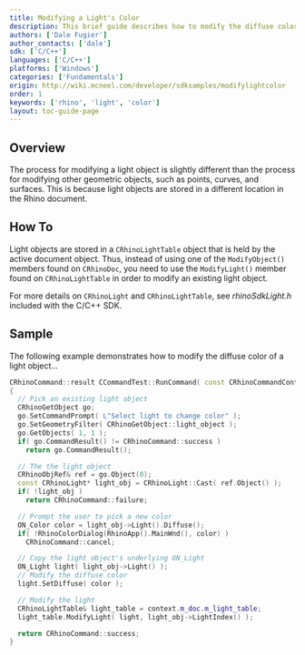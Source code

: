 ```yaml
---
title: Modifying a Light's Color
description: This brief guide describes how to modify the diffuse color of an existing light using C/C++.
authors: ['Dale Fugier']
author_contacts: ['dale']
sdk: ['C/C++']
languages: ['C/C++']
platforms: ['Windows']
categories: ['Fundamentals']
origin: http://wiki.mcneel.com/developer/sdksamples/modifylightcolor
order: 1
keywords: ['rhino', 'light', 'color']
layout: toc-guide-page
---
```


 
## Overview

The process for modifying a light object is slightly different than the process for modifying other geometric objects, such as points, curves, and surfaces.  This is because light objects are stored in a different location in the Rhino document.

## How To

Light objects are stored in a `CRhinoLightTable` object that is held by the active document object.  Thus, instead of using one of the `ModifyObject()` members found on `CRhinoDoc`, you need to use the `ModifyLight()` member found on `CRhinoLightTable` in order to modify an existing light object.

For more details on `CRhinoLight` and `CRhinoLightTable`, see *rhinoSdkLight.h* included with the C/C++ SDK.

## Sample

The following example demonstrates how to modify the diffuse color of a light object...

```cpp
CRhinoCommand::result CCommandTest::RunCommand( const CRhinoCommandContext& context )
{
  // Pick an existing light object
  CRhinoGetObject go;
  go.SetCommandPrompt( L"Select light to change color" );
  go.SetGeometryFilter( CRhinoGetObject::light_object );
  go.GetObjects( 1, 1 );
  if( go.CommandResult() != CRhinoCommand::success )
    return go.CommandResult();

  // The the light object
  CRhinoObjRef& ref = go.Object(0);
  const CRhinoLight* light_obj = CRhinoLight::Cast( ref.Object() );
  if( !light_obj )
    return CRhinoCommand::failure;

  // Prompt the user to pick a new color
  ON_Color color = light_obj->Light().Diffuse();
  if( !RhinoColorDialog(RhinoApp().MainWnd(), color) )
    CRhinoCommand::cancel;

  // Copy the light object's underlying ON_Light
  ON_Light light( light_obj->Light() );
  // Modify the diffuse color
  light.SetDiffuse( color );

  // Modify the light
  CRhinoLightTable& light_table = context.m_doc.m_light_table;
  light_table.ModifyLight( light, light_obj->LightIndex() );

  return CRhinoCommand::success;
}
```
